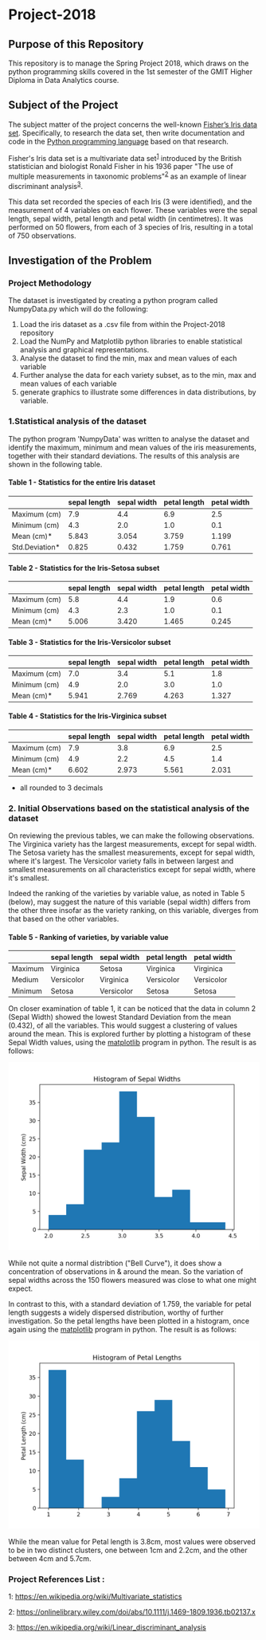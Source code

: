 # Project-2018
## Purpose of this Repository
This repository is to manage the Spring Project 2018, which draws on the python programming skills covered in the 1st semester of the GMIT Higher Diploma in Data Analytics course.

## Subject of the Project
The subject matter of the project concerns the well-known [Fisher’s Iris data set](http://archive.ics.uci.edu/ml/datasets/Iris). Specifically, to research the data set, then write documentation and code in the [Python programming language](https://www.python.org) based on that research.

Fisher's Iris data set is a multivariate data set<sup>[1](https://en.wikipedia.org/wiki/Multivariate_statistics)</sup> introduced by the British statistician and biologist Ronald Fisher in his 1936 paper "The use of multiple measurements in taxonomic problems"<sup>[2](https://onlinelibrary.wiley.com/doi/abs/10.1111/j.1469-1809.1936.tb02137.x)</sup> as an example of linear discriminant analysis<sup>[3](https://en.wikipedia.org/wiki/Linear_discriminant_analysis)</sup>.

This data set recorded the species of each Iris (3 were identified), and the measurement of 4 variables on each flower. These variables were the sepal length, sepal width, petal length and petal width (in centimetres). It was performed on 50 flowers, from each of 3 species of Iris, resulting in a total of 750 observations.

## Investigation of the Problem

### Project Methodology
The dataset is investigated by creating a python program called NumpyData.py which will do the following: 

1. Load the iris dataset as a .csv file from within the Project-2018 repository
2. Load the NumPy and Matplotlib python libraries to enable statistical analysis and graphical representations.
3. Analyse the dataset to find the min, max and mean values of each variable
4. Further analyse the data for each variety subset, as to the min, max and mean values of each variable
5. generate graphics to illustrate some differences in data distributions, by variable.


### 1.Statistical analysis of the dataset
The python program 'NumpyData' was written to analyse the dataset and identify the maximum, minimum and mean values of the iris measurements, together with their standard deviations. The results of this analysis are shown in the following table.

####            Table 1 - Statistics for the entire Iris dataset                
|              | sepal length | sepal width  | petal length | petal width
|------------- | -------------| -------------| -------------| -------------
|Maximum (cm)  |     7.9      |      4.4     |     6.9      |      2.5    
|Minimum (cm)  |     4.3      |      2.0     |     1.0      |      0.1   
|Mean    (cm)* |     5.843    |      3.054   |     3.759    |      1.199    
|Std.Deviation*|     0.825    |      0.432   |     1.759    |      0.761


#### Table 2 - Statistics for the Iris-Setosa subset
|              | sepal length | sepal width  | petal length | petal width
|------------- | -------------| -------------| -------------| -------------
|Maximum (cm)  |     5.8      |      4.4     |     1.9      |      0.6    
|Minimum (cm)  |     4.3      |      2.3     |     1.0      |      0.1   
|Mean    (cm)* |     5.006    |      3.420   |     1.465    |      0.245    
  

#### Table 3 - Statistics for the Iris-Versicolor subset
|              | sepal length | sepal width  | petal length | petal width
|------------- | -------------| -------------| -------------| -------------
|Maximum (cm)  |     7.0      |      3.4     |     5.1      |      1.8  
|Minimum (cm)  |     4.9      |      2.0     |     3.0      |      1.0   
|Mean    (cm)* |     5.941    |      2.769   |     4.263    |      1.327
  

#### Table 4 - Statistics for the Iris-Virginica subset
|              | sepal length | sepal width  | petal length | petal width
|------------- | -------------| -------------| -------------| -------------
|Maximum (cm)  |     7.9      |      3.8     |     6.9      |      2.5    
|Minimum (cm)  |     4.9      |      2.2     |     4.5      |      1.4  
|Mean    (cm)* |     6.602    |      2.973   |     5.561    |      2.031   

* all rounded to 3 decimals   

### 2. Initial Observations based on the statistical analysis of the dataset

On reviewing the previous tables, we can make the following observations. The Virginica variety has the largest measurements, except for sepal width. The Setosa variety has the smallest measurements, except for sepal width, where it's largest. The Versicolor variety falls in between largest and smallest measurements on all characteristics except for sepal width, where it's smallest.

Indeed the ranking of the varieties by variable value, as noted in Table 5 (below), may suggest the nature of this variable (sepal width) differs from the other three insofar as the variety ranking, on this variable, diverges from that based on the other variables. 

####            Table 5 - Ranking of varieties, by variable value         
|              | sepal length | sepal width  | petal length | petal width
|------------- | -------------| -------------| -------------| -------------
|Maximum       |  Virginica   |   Setosa     |  Virginica   |  Virginica   
|Medium        |  Versicolor  |  Virginica   |  Versicolor  |  Versicolor    
|Minimum       |   Setosa     |  Versicolor  |   Setosa     |   Setosa  


On closer examination of table 1, it can be noticed that the data in column 2 (Sepal Width) showed the lowest Standard Deviation from the mean (0.432), of all the variables. This would suggest a clustering of values around the mean. This is explored further by plotting a histogram of these Sepal Width values, using the [matplotlib](https://matplotlib.org/) program in python. The result is as follows:
  
![Histogram 1](https://github.com/Aqua5lad/Project-2018/blob/master/Hist%20Sepal%20Width.png)

While not quite a normal distribtion ("Bell Curve"), it does show a concentration of observations in & around the mean. So the variation of sepal widths across the 150 flowers measured was close to what one might expect.

In contrast to this, with a standard deviation of 1.759, the variable for petal length suggests a widely dispersed distribution, worthy of further investigation. So the petal lengths have been plotted in a histogram, once again using the [matplotlib](https://matplotlib.org/) program in python. The result is as follows:

![Histogram 2](https://github.com/Aqua5lad/Project-2018/blob/master/Hist%20Petal%20Length.png)

While the mean value for Petal length is 3.8cm, most values were observed to be in two distinct clusters, one between 1cm and 2.2cm, and the other between 4cm and 5.7cm.  
























### Project References List :

1: https://en.wikipedia.org/wiki/Multivariate_statistics

2: https://onlinelibrary.wiley.com/doi/abs/10.1111/j.1469-1809.1936.tb02137.x

3: https://en.wikipedia.org/wiki/Linear_discriminant_analysis

